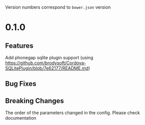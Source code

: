 Version numbers correspond to `bower.json` version

# 0.1.0

## Features

Add phonegap sqlite plugin support (using https://github.com/brodysoft/Cordova-SQLitePlugin/blob/7e62177/README.md)

## Bug Fixes

## Breaking Changes

The order of the parameters changed in the config. Please check documentation